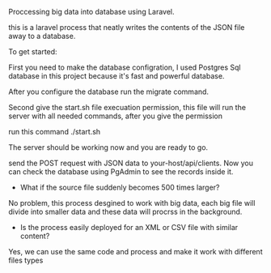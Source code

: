 Proccessing big data into database using Laravel.

this is a laravel process that neatly writes the contents of the JSON file away to a database.

To get started:

First you need to make the database configration, I used Postgres Sql database in this project because it's fast and powerful database.

After you configure the database run the migrate command.

Second give the start.sh file execuation permission, this file will run the server with all needed commands, after you give the permission 

run this command ./start.sh

The server should be working now and you are ready to go.

send the POST request with JSON data to your-host/api/clients. Now you can check the database using PgAdmin to see the records inside it.

- What if the source file suddenly becomes 500 times larger?

No problem, this process desgined to work with big data, each big file will divide into smaller data and these data will procrss in the background.

- Is the process easily deployed for an XML or CSV file with similar
content?

Yes, we can use the same code and process and make it work with different files types
